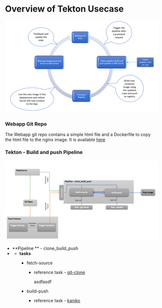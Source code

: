 # Overview of Tekton Usecase

![Test Image 3](tekton_demo_overview.png)

### Webapp Git Repo

The Webapp git repo contains a simple html file and a Dockerfile to copy the html file to the nginx image. It is available [here](https://github.com/surajmohan-m/webapp.git)

### Tekton - Build and push Pipeline

![Test Image 4](tekton_demo_pipeline_structure.png)

* **Pipeline ** - clone_build_push
* * **tasks**
    * fetch-source

      * reference task - [git-clone](https://hub.tekton.dev/tekton/task/git-clone)

        asdfasdf
    * build-push

      * reference task - [kaniko](https://hub.tekton.dev/tekton/task/kaniko)
